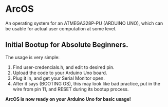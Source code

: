 # ArcOS
An operating system for an ATMEGA328P-PU (ARDUINO UNO), which can be usable for actual user computation at some level.

## Initial Bootup for Absolute Beginners.

The usage is very simple:

1. Find user-credencials.h, and edit to desired pin.
2. Upload the code to your Arduino Uno board.
3. Plug it in, and get your Serial Monitor open.
4. After it says (BOOTING OS), this may look like bad practice, put in the wire from pin 11, and RESET during its bootup process.

**ArcOS is now ready on your Arduino Uno for basic usage!**
